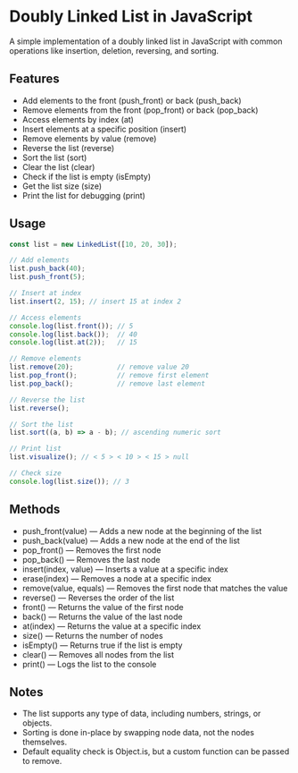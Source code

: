 # Doubly Linked List in JavaScript
A simple implementation of a doubly linked list in JavaScript with common operations like insertion, deletion, reversing, and sorting.

## Features
* Add elements to the front (push_front) or back (push_back)
* Remove elements from the front (pop_front) or back (pop_back)
* Access elements by index (at)
* Insert elements at a specific position (insert)
* Remove elements by value (remove)
* Reverse the list (reverse)
* Sort the list (sort)
* Clear the list (clear)
* Check if the list is empty (isEmpty)
* Get the list size (size)
* Print the list for debugging (print)

## Usage
```js
const list = new LinkedList([10, 20, 30]);

// Add elements
list.push_back(40);
list.push_front(5);

// Insert at index
list.insert(2, 15); // insert 15 at index 2

// Access elements
console.log(list.front()); // 5
console.log(list.back());  // 40
console.log(list.at(2));   // 15

// Remove elements
list.remove(20);           // remove value 20
list.pop_front();          // remove first element
list.pop_back();           // remove last element

// Reverse the list
list.reverse();

// Sort the list
list.sort((a, b) => a - b); // ascending numeric sort

// Print list
list.visualize(); // < 5 > < 10 > < 15 > null

// Check size
console.log(list.size()); // 3
```

## Methods
* push_front(value) — Adds a new node at the beginning of the list
* push_back(value) — Adds a new node at the end of the list
* pop_front() — Removes the first node
* pop_back() — Removes the last node
* insert(index, value) — Inserts a value at a specific index
* erase(index) — Removes a node at a specific index
* remove(value, equals) — Removes the first node that matches the value
* reverse() — Reverses the order of the list
* front() — Returns the value of the first node
* back() — Returns the value of the last node
* at(index) — Returns the value at a specific index
* size() — Returns the number of nodes
* isEmpty() — Returns true if the list is empty
* clear() — Removes all nodes from the list
* print() — Logs the list to the console

## Notes
* The list supports any type of data, including numbers, strings, or objects.
* Sorting is done in-place by swapping node data, not the nodes themselves.
* Default equality check is Object.is, but a custom function can be passed to remove.
